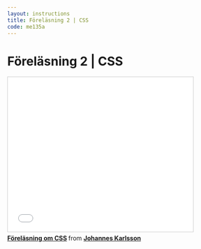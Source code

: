```yaml
---
layout: instructions
title: Föreläsning 2 | CSS
code: me135a
---
```


# Föreläsning 2 | CSS

<div class="video">
    <iframe src="//www.slideshare.net/slideshow/embed_code/key/7bznaXsZrBeg28" width="425" height="355" frameborder="0" marginwidth="0" marginheight="0" scrolling="no" style="border:1px solid #CCC; border-width:1px; margin-bottom:5px; max-width: 100%;" allowfullscreen> </iframe> <div style="margin-bottom:5px"> <strong> <a href="//www.slideshare.net/jokarlsson/cssfrelsning" title="Föreläsning om CSS" target="_blank">Föreläsning om CSS</a> </strong> from <strong><a href="//www.slideshare.net/jokarlsson" target="_blank">Johannes Karlsson</a></strong> </div>
</div>
